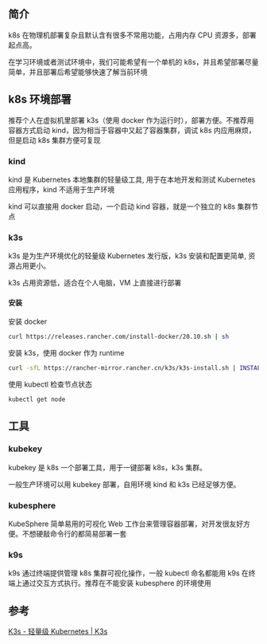 ## 简介

k8s 在物理机部署复杂且默认含有很多不常用功能，占用内存 CPU 资源多，部署起点高。

在学习环境或者测试环境中，我们可能希望有一个单机的 k8s，并且希望部署尽量简单，并且部署后希望能够快速了解当前环境

## k8s 环境部署

推荐个人在虚拟机里部署 k3s（使用 docker 作为运行时），部署方便。不推荐用容器方式启动 kind，因为相当于容器中又起了容器集群，调试
k8s 内应用麻烦，但是启动 k8s 集群方便可复现

### kind

kind 是 Kubernetes 本地集群的轻量级工具, 用于在本地开发和测试 Kubernetes 应用程序，kind 不适用于生产环境

kind 可以直接用 docker 启动，一个启动 kind 容器，就是一个独立的 k8s 集群节点

### k3s

k3s 是为生产环境优化的轻量级 Kubernetes 发行版，k3s 安装和配置更简单, 资源占用更小。

k3s 占用资源低，适合在个人电脑，VM 上直接进行部署

#### 安装

安装 docker

```sh
curl https://releases.rancher.com/install-docker/20.10.sh | sh
```

安装 k3s，使用 docker 作为 runtime

```sh
curl -sfL https://rancher-mirror.rancher.cn/k3s/k3s-install.sh | INSTALL_K3S_MIRROR=cn sh -s - --docker
```

使用 kubectl 检查节点状态

```
kubectl get node
```

## 工具

### kubekey

kubekey 是 k8s 一个部署工具，用于一键部署 k8s，k3s 集群。

一般生产环境可以用 kubekey 部署，自用环境 kind 和 k3s 已经足够方便。

### kubesphere

KubeSphere 简单易用的可视化 Web 工作台来管理容器部署，对开发很友好方便。不想硬敲命令行的都简易部署一套

### k9s

k9s 通过终端提供管理 k8s 集群可视化操作，一般 kubectl 命名都能用 k9s 在终端上通过交互方式执行。推荐在不能安装 kubesphere
的环境使用

## 参考

[K3s - 轻量级 Kubernetes | K3s](https://docs.k3s.io/zh/)